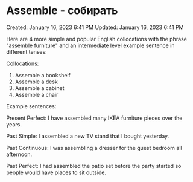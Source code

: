 # Assemble - собирать

Created: January 16, 2023 6:41 PM
Updated: January 16, 2023 6:41 PM

Here are 4 more simple and popular English collocations with the phrase "assemble furniture" and an intermediate level example sentence in different tenses:

Collocations:

1. Assemble a bookshelf 
2. Assemble a desk
3. Assemble a cabinet 
4. Assemble a chair

Example sentences:  

Present Perfect:
I have assembled many IKEA furniture pieces over the years.

Past Simple: 
I assembled a new TV stand that I bought yesterday.

Past Continuous:
I was assembling a dresser for the guest bedroom all afternoon.

Past Perfect:
I had assembled the patio set before the party started so people would have places to sit outside.